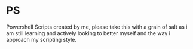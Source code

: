 # PS
Powershell Scripts created by me, please take this with a grain of salt as i am still learning and actively looking to better myself and the way i approach my scripting style.
#

